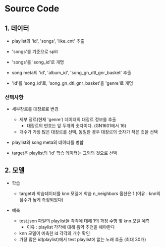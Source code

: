 # Source Code

## 1. 데이터
- playlist의 'id', 'songs', 'like_cnt' 추출
- 'songs'를 기준으로 split
- 'songs'를 'song_id'로 개명

- song meta의 'id', 'album_id', 'song_gn_dtl_gnr_basket' 추출
- 'id'를 'song_id'로, 'song_gn_dtl_gnr_basket'을 'genre'로 개명

### 선택사항
- 세부장르를 대장르로 변경
    - 세부 장르(현재 'genre') 데이터의 대장르 정보를 추출
        - 대장르의 번호는 앞 두개의 숫자이다. (GN1601에서 16)
    - 개수가 가장 많은 대장르를 선택, 동일한 경우 대장르의 숫자가 작은 것을 선택

- playlist와 song meta의 데이터를 병합
- target은 playlist의 'id' 학습 데이터는 그외의 것으로 선택

## 2. 모델
- 학습
    - target과 학습데이터를 knn 모델에 학습
        n_neighbors 옵션은 1 (이유 : knn의 점수가 높게 측정되었다)
    
- 예측
    - test.json 파일의 playlist들 각각에 대해 1의 과정 수행 및 knn 모델 예측
        - 이유 : playlist 각각에 대해 음악 추천을 해야한다
    - knn 모델이 예측한 id 각각의 개수 확인
    - 가장 많은 id(playlist)에서 test playlist에 없는 노래 추출 (최대 30개)
